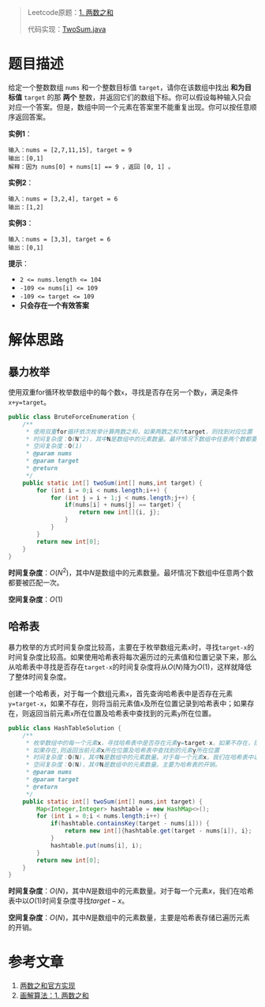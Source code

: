 > Leetcode原题：[1. 两数之和](https://leetcode-cn.com/problems/two-sum/)
>
> 代码实现：[TwoSum.java](./src/main/java/io/gitee/pchlgang/leetcode/p1/TwoSum.java)

# 题目描述

给定一个整数数组 `nums` 和一个整数目标值 `target`，请你在该数组中找出 **和为目标值** `target` 的那 **两个** 整数，并返回它们的数组下标。你可以假设每种输入只会对应一个答案。但是，数组中同一个元素在答案里不能重复出现。你可以按任意顺序返回答案。

**实例1**：

```
输入：nums = [2,7,11,15], target = 9
输出：[0,1]
解释：因为 nums[0] + nums[1] == 9 ，返回 [0, 1] 。
```

**实例2**：

```
输入：nums = [3,2,4], target = 6
输出：[1,2]
```

**实例3**：

```
输入：nums = [3,3], target = 6
输出：[0,1]
```

**提示**：

- `2 <= nums.length <= 104`
- `-109 <= nums[i] <= 109`
- `-109 <= target <= 109`
- **只会存在一个有效答案**

# 解体思路

## 暴力枚举

使用双重for循环枚举数组中的每个数`x`，寻找是否存在另一个数`y`，满足条件`x+y=target`。

```java
public class BruteForceEnumeration {
    /**
     * 使用双重for循环依次枚举计算两数之和，如果两数之和为target，则找到对应位置
     * 时间复杂度：O(N^2)，其中N是数组中的元素数量。最坏情况下数组中任意两个数都要被匹配一次。
     * 空间复杂度：O(1)
     * @param nums
     * @param target
     * @return
     */
    public static int[] twoSum(int[] nums,int target) {
        for (int i = 0;i < nums.length;i++) {
            for (int j = i + 1;j < nums.length;j++) {
                if(nums[i] + nums[j] == target) {
                    return new int[]{i, j};
                }
            }
        }
        return new int[0];
    }
}
```

**时间复杂度**：$O(N^2)$，其中$N$是数组中的元素数量。最坏情况下数组中任意两个数都要被匹配一次。

**空间复杂度**：$O(1)$

## 哈希表

暴力枚举的方式时间复杂度比较高，主要在于枚举数组元素`x`时，寻找`target-x`的时间复杂度比较高。如果使用哈希表将每次遍历过的元素值和位置记录下来，那么从哈希表中寻找是否存在`target-x`的时间复杂度将从$O(N)$降为$O(1)$，这样就降低了整体时间复杂度。

创建一个哈希表，对于每一个数组元素`x`，首先查询哈希表中是否存在元素`y=target-x`，如果不存在，则将当前元素值`x`及所在位置记录到哈希表中；如果存在，则返回当前元素`x`所在位置及哈希表中查找到的元素`y`所在位置。

```java
public class HashTableSolution {
    /**
     * 枚举数组中的每一个元素x，寻找哈希表中是否存在元素y=target-x，如果不存在，则将当前元素值x及所在位置记录到哈希表中；
     * 如果存在,则返回当前元素x所在位置及哈希表中查找到的元素y所在位置
     * 时间复杂度：O(N)，其中N是数组中的元素数量。对于每一个元素x，我们在哈希表中以O(1)时间复杂度寻找target-x。
     * 空间复杂度：O(N)，其中N是数组中的元素数量。主要为哈希表的开销。
     * @param nums
     * @param target
     * @return
     */
    public static int[] twoSum(int[] nums,int target) {
        Map<Integer,Integer> hashtable = new HashMap<>();
        for (int i = 0;i < nums.length;i++) {
            if(hashtable.containsKey(target - nums[i])) {
                return new int[]{hashtable.get(target - nums[i]), i};
            }
            hashtable.put(nums[i], i);
        }
        return new int[0];
    }
}
```

**时间复杂度**：$O(N)$，其中$N$是数组中的元素数量。对于每一个元素$x$，我们在哈希表中以$O(1)$时间复杂度寻找$target-x$。

**空间复杂度**：$O(N)$，其中$N$是数组中的元素数量，主要是哈希表存储已遍历元素的开销。

# 参考文章

1. [两数之和官方实现](https://leetcode-cn.com/problems/two-sum/solution/liang-shu-zhi-he-by-leetcode-solution/)
2. [画解算法：1. 两数之和](https://leetcode-cn.com/problems/two-sum/solution/jie-suan-fa-1-liang-shu-zhi-he-by-guanpengchn/)

